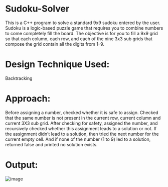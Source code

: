# Sudoku-Solver
This is a C++ program to solve a standard 9x9 sudoku entered by the user. Sudoku is a logic-based puzzle game that requires you to combine numbers to come completely fill the board. The objective is for you to fill a 9x9 grid so that each column, each row, and each of the nine 3x3 sub grids that compose the grid contain all the digits from 1–9.

# Design Technique Used: 
Backtracking

# Approach:

Before assigning a number, checked whether it is safe to assign. Checked that the same number is not present in the current row, current column and current 3X3 sub grid. After checking for safety, assigned the number, and recursively checked whether this assignment leads to a solution or not. If the assignment didn’t lead to a solution, then tried the next number for the current empty cell. And if none of the number (1 to 9) led to a solution, returned false and printed no solution exists.

# Output: 

![image](https://user-images.githubusercontent.com/91213354/174858109-419aa357-39b6-4076-af9c-35a46d760002.png)
